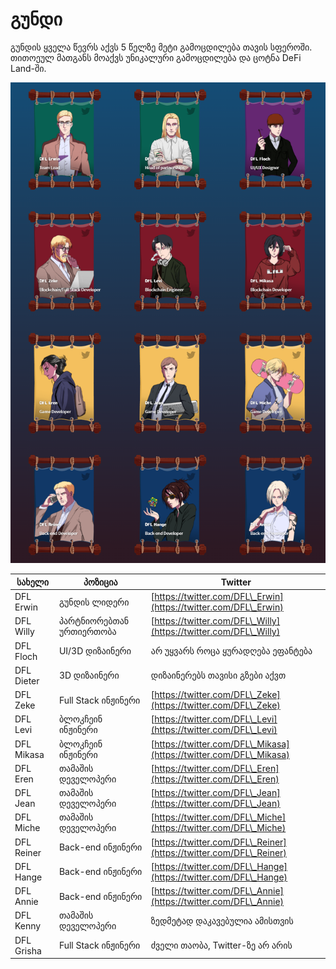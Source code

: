 # გუნდი

გუნდის ყველა წევრს აქვს 5 წელზე მეტი გამოცდილება თავის სფეროში. თითოეულ მათგანს მოაქვს უნიკალური გამოცდილება და ცოტნა DeFi Land-ში.&#x20;

![](<../.gitbook/assets/image (4) (1).png>)

| სახელი     | პოზიცია                  | Twitter                                                            |
| ---------- | ------------------------ | ------------------------------------------------------------------ |
| DFL Erwin  | გუნდის ლიდერი            | [https://twitter.com/DFL\_Erwin](https://twitter.com/DFL\_Erwin)   |
| DFL Willy  | პარტნიორებთან ურთიერთობა | [https://twitter.com/DFL\_Willy](https://twitter.com/DFL\_Willy)   |
| DFL Floch  | UI/3D დიზაინერი          | არ უყვარს როცა ყურადღება ეფანტება                                  |
| DFL Dieter | 3D დიზაინერი             | დიზაინერებს თავისი გზები აქვთ                                      |
| DFL Zeke   | Full Stack ინჟინერი      | [https://twitter.com/DFL\_Zeke](https://twitter.com/DFL\_Zeke)     |
| DFL Levi   | ბლოკჩეინ ინჟინერი        | [https://twitter.com/DFL\_Levi](https://twitter.com/DFL\_Levi)     |
| DFL Mikasa | ბლოკჩეინ ინჟინერი        | [https://twitter.com/DFL\_Mikasa](https://twitter.com/DFL\_Mikasa) |
| DFL  Eren  | თამაშის დეველოპერი       | [https://twitter.com/DFL\_Eren](https://twitter.com/DFL\_Eren)     |
| DFL Jean   | თამაშის დეველოპერი       | [https://twitter.com/DFL\_Jean](https://twitter.com/DFL\_Jean)     |
| DFL Miche  | თამაშის დეველოპერი       | [https://twitter.com/DFL\_Miche](https://twitter.com/DFL\_Miche)   |
| DFL Reiner | Back-end ინჟინერი        | [https://twitter.com/DFL\_Reiner](https://twitter.com/DFL\_Reiner) |
| DFL Hange  | Back-end ინჟინერი        | [https://twitter.com/DFL\_Hange](https://twitter.com/DFL\_Hange)   |
| DFL Annie  | Back-end ინჟინერი        | [https://twitter.com/DFL\_Annie](https://twitter.com/DFL\_Annie)   |
| DFL Kenny  | თამაშის დეველოპერი       | ზედმეტად დაკავებულია ამისთვის                                      |
| DFL Grisha | Full Stack ინჟინერი      | ძველი თაობა, Twitter-ზე არ არის                                    |

